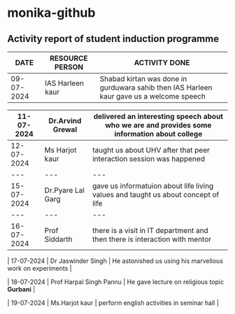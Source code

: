 # monika-github
## Activity report of student induction programme 
| DATE | RESOURCE PERSON | ACTIVITY DONE |
|---|---|---|
| 09-07-2024 | IAS Harleen kaur |Shabad kirtan was done in gurduwara sahib then IAS Harleen kaur gave us a welcome speech |


|11-07-2024| Dr.Arvind Grewal | delivered an interesting speech about who we are and provides some information about college |
|---|---|---|
|12-07-2024| Ms Harjot kaur | taught us about UHV after that peer interaction session was happened |
|---|---|---|
|15-07-2024| Dr.Pyare Lal Garg | gave us informatuion about life living values and taught us about concept of life |
|---|---|---|
| 16-07-2024 | Prof Siddarth | there is a visit in IT department and then there is interaction with mentor |


| 17-07-2024 | Dr Jaswinder Singh | He astonished us using his marvellous work on experiments |


| 18-07-2024 | Prof Harpal Singh Pannu | He gave lecture on religious topic **Gurbani** |


| 19-07-2024 | Ms.Harjot kaur | perform english activities in seminar hall  |
